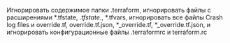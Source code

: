 Игнорировать содержимое папки .terraform, игнорировать файлы с расширениями  *.tfstate, *.tfstate.*, *.tfvars, игнорировать все файлы Crash log files и override.tf, override.tf.json, *_override.tf, *_override.tf.json, и игнорировать конфигурационные файлы .terraformrc и terraform.rc

